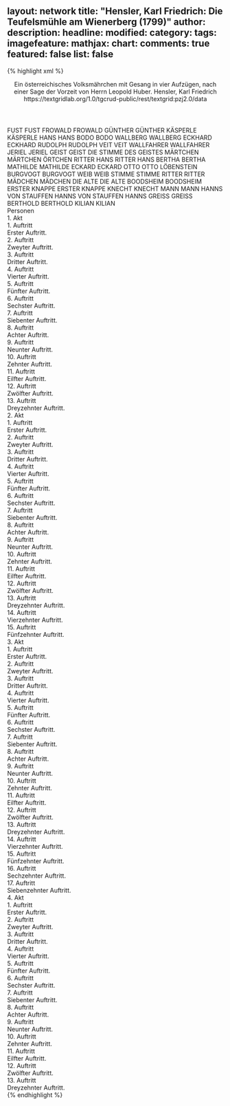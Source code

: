 layout: network
title: "Hensler, Karl Friedrich: Die Teufelsmühle am Wienerberg (1799)"
author:
description:
headline:
modified:
category:
tags:
imagefeature:
mathjax:
chart:
comments: true
featured: false
list: false
---
{% highlight xml %}
<?xml-model href="https://raw.githubusercontent.com/DLiNa/project/master/rules/lina.rnc"?><?xml-model href="https://raw.githubusercontent.com/DLiNa/project/master/rules/lina.sch"?>
<play xmlns="http://lina.digital">
  <header>
    <title>Die Teufelsmühle am Wienerberg</title>
    <subtitle>Ein österreichisches Volksmährchen mit Gesang in vier Aufzügen, nach einer Sage der Vorzeit von Herrn Leopold Huber.</subtitle>
    <genretitle/>
    <author>Hensler, Karl Friedrich</author>
    <date type="print" when="1799"/>
    <date type="premiere"/>
    <date type="written"/>
    <source>https://textgridlab.org/1.0/tgcrud-public/rest/textgrid:pzj2.0/data</source>
  </header>
  <personae>
    <character>
      <name>FUST</name>
      <alias xml:id="fust">
        <name>FUST</name>
      </alias>
    </character>
    <character>
      <name>FROWALD</name>
      <alias xml:id="frowald">
        <name>FROWALD</name>
      </alias>
    </character>
    <character>
      <name>GÜNTHER</name>
      <alias xml:id="günther">
        <name>GÜNTHER</name>
      </alias>
    </character>
    <character>
      <name>KÄSPERLE</name>
      <alias xml:id="käsperle">
        <name>KÄSPERLE</name>
      </alias>
    </character>
    <character>
      <name>HANS</name>
      <alias xml:id="hans">
        <name>HANS</name>
      </alias>
    </character>
    <character>
      <name>BODO</name>
      <alias xml:id="bodo">
        <name>BODO</name>
      </alias>
    </character>
    <character>
      <name>WALLBERG</name>
      <alias xml:id="wallberg">
        <name>WALLBERG</name>
      </alias>
    </character>
    <character>
      <name>ECKHARD</name>
      <alias xml:id="eckhard">
        <name>ECKHARD</name>
      </alias>
    </character>
    <character>
      <name>RUDOLPH</name>
      <alias xml:id="rudolph">
        <name>RUDOLPH</name>
      </alias>
    </character>
    <character>
      <name>VEIT</name>
      <alias xml:id="veit">
        <name>VEIT</name>
      </alias>
    </character>
    <character>
      <name>WALLFAHRER</name>
      <alias xml:id="wallfahrer">
        <name>WALLFAHRER</name>
      </alias>
    </character>
    <character>
      <name>JERIEL</name>
      <alias xml:id="jeriel">
        <name>JERIEL</name>
      </alias>
    </character>
    <character>
      <name>GEIST</name>
      <alias xml:id="geist">
        <name>GEIST</name>
      </alias>
      <alias xml:id="die_stimme_des_geistes">
        <name>DIE STIMME DES GEISTES</name>
      </alias>
    </character>
    <character>
      <name>MÄRTCHEN</name>
      <alias xml:id="märtchen">
        <name>MÄRTCHEN</name>
      </alias>
      <alias xml:id="örtchen">
        <name>ÖRTCHEN</name>
      </alias>
    </character>
    <character>
      <name>RITTER HANS</name>
      <alias xml:id="ritter_hans">
        <name>RITTER HANS</name>
      </alias>
    </character>
    <character>
      <name>BERTHA</name>
      <alias xml:id="bertha">
        <name>BERTHA</name>
      </alias>
    </character>
    <character>
      <name>MATHILDE</name>
      <alias xml:id="mathilde">
        <name>MATHILDE</name>
      </alias>
    </character>
    <character>
      <name>ECKARD</name>
      <alias xml:id="eckard">
        <name>ECKARD</name>
      </alias>
    </character>
    <character>
      <name>OTTO</name>
      <alias xml:id="otto">
        <name>OTTO</name>
      </alias>
      <alias xml:id="löbenstein">
        <name>LÖBENSTEIN</name>
      </alias>
    </character>
    <character>
      <name>BURGVOGT</name>
      <alias xml:id="burgvogt">
        <name>BURGVOGT</name>
      </alias>
    </character>
    <character>
      <name>WEIB</name>
      <alias xml:id="weib">
        <name>WEIB</name>
      </alias>
    </character>
    <character>
      <name>STIMME</name>
      <alias xml:id="stimme">
        <name>STIMME</name>
      </alias>
    </character>
    <character>
      <name>RITTER</name>
      <alias xml:id="ritter">
        <name>RITTER</name>
      </alias>
    </character>
    <character>
      <name>MÄDCHEN</name>
      <alias xml:id="mädchen">
        <name>MÄDCHEN</name>
      </alias>
    </character>
    <character>
      <name>DIE ALTE</name>
      <alias xml:id="die_alte">
        <name>DIE ALTE</name>
      </alias>
    </character>
    <character>
      <name>BOODSHEIM</name>
      <alias xml:id="boodsheim">
        <name>BOODSHEIM</name>
      </alias>
    </character>
    <character>
      <name>ERSTER KNAPPE</name>
      <alias xml:id="erster_knappe">
        <name>ERSTER KNAPPE</name>
      </alias>
    </character>
    <character>
      <name>KNECHT</name>
      <alias xml:id="knecht">
        <name>KNECHT</name>
      </alias>
    </character>
    <character>
      <name>MANN</name>
      <alias xml:id="mann">
        <name>MANN</name>
      </alias>
    </character>
    <character>
      <name>HANNS VON STAUFFEN</name>
      <alias xml:id="hanns_von_stauffen">
        <name>HANNS VON STAUFFEN</name>
      </alias>
      <alias xml:id="hanns">
        <name>HANNS</name>
      </alias>
    </character>
    <character>
      <name>GREISS</name>
      <alias xml:id="greiss">
        <name>GREISS</name>
      </alias>
    </character>
    <character>
      <name>BERTHOLD</name>
      <alias xml:id="berthold">
        <name>BERTHOLD</name>
      </alias>
    </character>
    <character>
      <name>KILIAN</name>
      <alias xml:id="kilian">
        <name>KILIAN</name>
      </alias>
    </character>
  </personae>
  <text>
    <div>
      <head>Personen</head>
    </div>
    <div>
      <head>1. Akt</head>
      <div>
        <head>1. Auftritt</head>
        <div>
          <head>Erster Auftritt.</head>
          <sp who="#fust">
            <amount n="3" unit="speech_acts"/>
            <amount n="38" unit="words"/>
            <amount n="3" unit="lines"/>
            <amount n="216" unit="chars"/>
          </sp>
          <sp who="#frowald">
            <amount n="3" unit="speech_acts"/>
            <amount n="116" unit="words"/>
            <amount n="1" unit="lines"/>
            <amount n="627" unit="chars"/>
          </sp>
          <sp who="#günther">
            <amount n="1" unit="speech_acts"/>
            <amount n="4" unit="words"/>
            <amount n="1" unit="lines"/>
            <amount n="23" unit="chars"/>
          </sp>
          <sp who="#käsperle">
            <amount n="2" unit="speech_acts"/>
            <amount n="38" unit="words"/>
            <amount n="1" unit="lines"/>
            <amount n="224" unit="chars"/>
          </sp>
          <sp who="#hans">
            <amount n="2" unit="speech_acts"/>
            <amount n="28" unit="words"/>
            <amount n="1" unit="lines"/>
            <amount n="153" unit="chars"/>
          </sp>
          <sp who="#bodo">
            <amount n="1" unit="speech_acts"/>
            <amount n="9" unit="words"/>
            <amount n="1" unit="lines"/>
            <amount n="42" unit="chars"/>
          </sp>
          <sp who="#wallberg">
            <amount n="1" unit="speech_acts"/>
            <amount n="5" unit="words"/>
            <amount n="1" unit="lines"/>
            <amount n="22" unit="chars"/>
          </sp>
          <sp who="#eckhard">
            <amount n="2" unit="speech_acts"/>
            <amount n="78" unit="words"/>
            <amount n="392" unit="chars"/>
          </sp>
        </div>
      </div>
      <div>
        <head>2. Auftritt</head>
        <div>
          <head>Zweyter Auftritt.</head>
          <sp who="#rudolph">
            <amount n="1" unit="speech_acts"/>
            <amount n="6" unit="words"/>
            <amount n="1" unit="lines"/>
            <amount n="38" unit="chars"/>
          </sp>
          <sp who="#fust">
            <amount n="2" unit="speech_acts"/>
            <amount n="32" unit="words"/>
            <amount n="2" unit="lines"/>
            <amount n="178" unit="chars"/>
          </sp>
          <sp who="#bodo">
            <amount n="1" unit="speech_acts"/>
            <amount n="20" unit="words"/>
            <amount n="107" unit="chars"/>
          </sp>
          <sp who="#wallberg">
            <amount n="1" unit="speech_acts"/>
            <amount n="10" unit="words"/>
            <amount n="1" unit="lines"/>
            <amount n="72" unit="chars"/>
          </sp>
          <sp who="#günther">
            <amount n="1" unit="speech_acts"/>
            <amount n="4" unit="words"/>
            <amount n="1" unit="lines"/>
            <amount n="34" unit="chars"/>
          </sp>
          <sp who="#eckhard">
            <amount n="2" unit="speech_acts"/>
            <amount n="49" unit="words"/>
            <amount n="1" unit="lines"/>
            <amount n="239" unit="chars"/>
          </sp>
          <sp who="#käsperle">
            <amount n="1" unit="speech_acts"/>
            <amount n="17" unit="words"/>
            <amount n="1" unit="lines"/>
            <amount n="86" unit="chars"/>
          </sp>
        </div>
      </div>
      <div>
        <head>3. Auftritt</head>
        <div>
          <head>Dritter Auftritt.</head>
          <sp who="#frowald">
            <amount n="2" unit="speech_acts"/>
            <amount n="31" unit="words"/>
            <amount n="1" unit="lines"/>
            <amount n="192" unit="chars"/>
          </sp>
          <sp who="#günther">
            <amount n="5" unit="speech_acts"/>
            <amount n="60" unit="words"/>
            <amount n="4" unit="lines"/>
            <amount n="329" unit="chars"/>
          </sp>
          <sp who="#veit">
            <amount n="3" unit="speech_acts"/>
            <amount n="55" unit="words"/>
            <amount n="2" unit="lines"/>
            <amount n="310" unit="chars"/>
          </sp>
        </div>
      </div>
      <div>
        <head>4. Auftritt</head>
        <div>
          <head>Vierter Auftritt.</head>
          <sp who="#wallfahrer">
            <amount n="4" unit="speech_acts"/>
            <amount n="117" unit="words"/>
            <amount n="2" unit="lines"/>
            <amount n="615" unit="chars"/>
          </sp>
          <sp who="#günther">
            <amount n="5" unit="speech_acts"/>
            <amount n="91" unit="words"/>
            <amount n="3" unit="lines"/>
            <amount n="485" unit="chars"/>
          </sp>
          <sp who="#veit">
            <amount n="3" unit="speech_acts"/>
            <amount n="235" unit="words"/>
            <amount n="26" unit="lines"/>
            <amount n="1247" unit="chars"/>
          </sp>
          <sp who="#frowald">
            <amount n="1" unit="speech_acts"/>
            <amount n="79" unit="words"/>
            <amount n="387" unit="chars"/>
          </sp>
        </div>
      </div>
      <div>
        <head>5. Auftritt</head>
        <div>
          <head>Fünfter Auftritt.</head>
          <sp who="#günther">
            <amount n="5" unit="speech_acts"/>
            <amount n="44" unit="words"/>
            <amount n="4" unit="lines"/>
            <amount n="234" unit="chars"/>
          </sp>
          <sp who="#wallfahrer">
            <amount n="4" unit="speech_acts"/>
            <amount n="109" unit="words"/>
            <amount n="1" unit="lines"/>
            <amount n="614" unit="chars"/>
          </sp>
          <sp who="#jeriel">
            <amount n="1" unit="speech_acts"/>
            <amount n="36" unit="words"/>
            <amount n="6" unit="lines"/>
            <amount n="186" unit="chars"/>
          </sp>
          <sp who="#geist">
            <amount n="1" unit="speech_acts"/>
            <amount n="9" unit="words"/>
            <amount n="1" unit="lines"/>
            <amount n="53" unit="chars"/>
          </sp>
        </div>
      </div>
      <div>
        <head>6. Auftritt</head>
        <div>
          <head>Sechster Auftritt.</head>
          <sp who="#günther">
            <amount n="9" unit="speech_acts"/>
            <amount n="98" unit="words"/>
            <amount n="8" unit="lines"/>
            <amount n="552" unit="chars"/>
          </sp>
          <sp who="#käsperle">
            <amount n="8" unit="speech_acts"/>
            <amount n="181" unit="words"/>
            <amount n="2" unit="lines"/>
            <amount n="938" unit="chars"/>
          </sp>
        </div>
      </div>
      <div>
        <head>7. Auftritt</head>
        <div>
          <head>Siebenter Auftritt.</head>
          <sp who="#käsperle">
            <amount n="7" unit="speech_acts"/>
            <amount n="240" unit="words"/>
            <amount n="16" unit="lines"/>
            <amount n="1177" unit="chars"/>
          </sp>
          <sp who="#hans">
            <amount n="6" unit="speech_acts"/>
            <amount n="97" unit="words"/>
            <amount n="5" unit="lines"/>
            <amount n="489" unit="chars"/>
          </sp>
        </div>
      </div>
      <div>
        <head>8. Auftritt</head>
        <div>
          <head>Achter Auftritt.</head>
          <sp who="#hans">
            <amount n="7" unit="speech_acts"/>
            <amount n="155" unit="words"/>
            <amount n="9" unit="lines"/>
            <amount n="835" unit="chars"/>
          </sp>
          <sp who="#märtchen">
            <amount n="6" unit="speech_acts"/>
            <amount n="143" unit="words"/>
            <amount n="8" unit="lines"/>
            <amount n="751" unit="chars"/>
          </sp>
          <sp who="#hans #märtchen">
            <amount n="1" unit="speech_acts"/>
            <amount n="32" unit="words"/>
            <amount n="4" unit="lines"/>
            <amount n="179" unit="chars"/>
          </sp>
        </div>
      </div>
      <div>
        <head>9. Auftritt</head>
        <div>
          <head>Neunter Auftritt.</head>
          <sp who="#günther">
            <amount n="6" unit="speech_acts"/>
            <amount n="237" unit="words"/>
            <amount n="1" unit="lines"/>
            <amount n="1277" unit="chars"/>
          </sp>
          <sp who="#ritter_hans">
            <amount n="5" unit="speech_acts"/>
            <amount n="48" unit="words"/>
            <amount n="4" unit="lines"/>
            <amount n="296" unit="chars"/>
          </sp>
        </div>
      </div>
      <div>
        <head>10. Auftritt</head>
        <div>
          <head>Zehnter Auftritt.</head>
          <sp who="#bertha">
            <amount n="4" unit="speech_acts"/>
            <amount n="75" unit="words"/>
            <amount n="1" unit="lines"/>
            <amount n="406" unit="chars"/>
          </sp>
          <sp who="#mathilde">
            <amount n="4" unit="speech_acts"/>
            <amount n="47" unit="words"/>
            <amount n="4" unit="lines"/>
            <amount n="244" unit="chars"/>
          </sp>
        </div>
      </div>
      <div>
        <head>11. Auftritt</head>
        <div>
          <head>Eilfter Auftritt.</head>
          <sp who="#jeriel">
            <amount n="3" unit="speech_acts"/>
            <amount n="68" unit="words"/>
            <amount n="1" unit="lines"/>
            <amount n="357" unit="chars"/>
          </sp>
          <sp who="#bertha">
            <amount n="2" unit="speech_acts"/>
            <amount n="25" unit="words"/>
            <amount n="1" unit="lines"/>
            <amount n="138" unit="chars"/>
          </sp>
          <sp who="#mathilde">
            <amount n="1" unit="speech_acts"/>
            <amount n="114" unit="words"/>
            <amount n="16" unit="lines"/>
            <amount n="611" unit="chars"/>
          </sp>
        </div>
      </div>
      <div>
        <head>12. Auftritt</head>
        <div>
          <head>Zwölfter Auftritt.</head>
          <sp who="#mathilde">
            <amount n="9" unit="speech_acts"/>
            <amount n="62" unit="words"/>
            <amount n="8" unit="lines"/>
            <amount n="320" unit="chars"/>
          </sp>
          <sp who="#bertha">
            <amount n="1" unit="speech_acts"/>
            <amount n="12" unit="words"/>
            <amount n="1" unit="lines"/>
            <amount n="54" unit="chars"/>
          </sp>
          <sp who="#günther">
            <amount n="8" unit="speech_acts"/>
            <amount n="178" unit="words"/>
            <amount n="4" unit="lines"/>
            <amount n="942" unit="chars"/>
          </sp>
        </div>
      </div>
      <div>
        <head>13. Auftritt</head>
        <div>
          <head>Dreyzehnter Auftritt.</head>
          <sp who="#löbenstein">
            <amount n="7" unit="speech_acts"/>
            <amount n="119" unit="words"/>
            <amount n="4" unit="lines"/>
            <amount n="684" unit="chars"/>
          </sp>
          <sp who="#mathilde">
            <amount n="2" unit="speech_acts"/>
            <amount n="14" unit="words"/>
            <amount n="2" unit="lines"/>
            <amount n="62" unit="chars"/>
          </sp>
          <sp who="#günther">
            <amount n="3" unit="speech_acts"/>
            <amount n="36" unit="words"/>
            <amount n="3" unit="lines"/>
            <amount n="195" unit="chars"/>
          </sp>
          <sp who="#hans">
            <amount n="1" unit="speech_acts"/>
            <amount n="42" unit="words"/>
            <amount n="241" unit="chars"/>
          </sp>
          <sp who="#geist">
            <amount n="1" unit="speech_acts"/>
            <amount n="17" unit="words"/>
            <amount n="102" unit="chars"/>
          </sp>
        </div>
      </div>
    </div>
    <div>
      <head>2. Akt</head>
      <div>
        <head>1. Auftritt</head>
        <div>
          <head>Erster Auftritt.</head>
          <sp who="#wallberg">
            <amount n="4" unit="speech_acts"/>
            <amount n="40" unit="words"/>
            <amount n="4" unit="lines"/>
            <amount n="201" unit="chars"/>
          </sp>
          <sp who="#hanns">
            <amount n="3" unit="speech_acts"/>
            <amount n="192" unit="words"/>
            <amount n="12" unit="lines"/>
            <amount n="969" unit="chars"/>
          </sp>
          <sp who="#fust">
            <amount n="2" unit="speech_acts"/>
            <amount n="59" unit="words"/>
            <amount n="331" unit="chars"/>
          </sp>
          <sp who="#bodo">
            <amount n="2" unit="speech_acts"/>
            <amount n="34" unit="words"/>
            <amount n="1" unit="lines"/>
            <amount n="183" unit="chars"/>
          </sp>
          <sp who="#eckard">
            <amount n="1" unit="speech_acts"/>
            <amount n="47" unit="words"/>
            <amount n="257" unit="chars"/>
          </sp>
        </div>
      </div>
      <div>
        <head>2. Auftritt</head>
        <div>
          <head>Zweyter Auftritt.</head>
          <sp who="#käsperle">
            <amount n="4" unit="speech_acts"/>
            <amount n="121" unit="words"/>
            <amount n="2" unit="lines"/>
            <amount n="601" unit="chars"/>
          </sp>
          <sp who="#wallberg">
            <amount n="1" unit="speech_acts"/>
            <amount n="11" unit="words"/>
            <amount n="1" unit="lines"/>
            <amount n="62" unit="chars"/>
          </sp>
          <sp who="#bodo">
            <amount n="1" unit="speech_acts"/>
            <amount n="8" unit="words"/>
            <amount n="1" unit="lines"/>
            <amount n="47" unit="chars"/>
          </sp>
          <sp who="#eckard">
            <amount n="1" unit="speech_acts"/>
            <amount n="14" unit="words"/>
            <amount n="1" unit="lines"/>
            <amount n="77" unit="chars"/>
          </sp>
          <sp who="#fust">
            <amount n="3" unit="speech_acts"/>
            <amount n="84" unit="words"/>
            <amount n="449" unit="chars"/>
          </sp>
          <sp who="#käsperle #wallberg #bodo #eckard #fust">
            <amount n="1" unit="speech_acts"/>
            <amount n="5" unit="words"/>
            <amount n="1" unit="lines"/>
            <amount n="20" unit="chars"/>
          </sp>
        </div>
      </div>
      <div>
        <head>3. Auftritt</head>
        <div>
          <head>Dritter Auftritt.</head>
          <sp who="#käsperle">
            <amount n="11" unit="speech_acts"/>
            <amount n="282" unit="words"/>
            <amount n="5" unit="lines"/>
            <amount n="1447" unit="chars"/>
          </sp>
          <sp who="#günther">
            <amount n="10" unit="speech_acts"/>
            <amount n="129" unit="words"/>
            <amount n="8" unit="lines"/>
            <amount n="675" unit="chars"/>
          </sp>
        </div>
      </div>
      <div>
        <head>4. Auftritt</head>
        <div>
          <head>Vierter Auftritt.</head>
          <sp who="#veit">
            <amount n="4" unit="speech_acts"/>
            <amount n="176" unit="words"/>
            <amount n="17" unit="lines"/>
            <amount n="894" unit="chars"/>
          </sp>
          <sp who="#günther">
            <amount n="1" unit="speech_acts"/>
            <amount n="38" unit="words"/>
            <amount n="197" unit="chars"/>
          </sp>
          <sp who="#käsperle">
            <amount n="2" unit="speech_acts"/>
            <amount n="37" unit="words"/>
            <amount n="1" unit="lines"/>
            <amount n="183" unit="chars"/>
          </sp>
        </div>
      </div>
      <div>
        <head>5. Auftritt</head>
        <div>
          <head>Fünfter Auftritt.</head>
          <sp who="#käsperle">
            <amount n="5" unit="speech_acts"/>
            <amount n="82" unit="words"/>
            <amount n="3" unit="lines"/>
            <amount n="438" unit="chars"/>
          </sp>
          <sp who="#jeriel">
            <amount n="5" unit="speech_acts"/>
            <amount n="205" unit="words"/>
            <amount n="18" unit="lines"/>
            <amount n="1166" unit="chars"/>
          </sp>
        </div>
      </div>
      <div>
        <head>6. Auftritt</head>
        <div>
          <head>Sechster Auftritt.</head>
        </div>
      </div>
      <div>
        <head>7. Auftritt</head>
        <div>
          <head>Siebenter Auftritt.</head>
          <sp who="#frowald">
            <amount n="2" unit="speech_acts"/>
            <amount n="21" unit="words"/>
            <amount n="2" unit="lines"/>
            <amount n="121" unit="chars"/>
          </sp>
          <sp who="#veit">
            <amount n="4" unit="speech_acts"/>
            <amount n="139" unit="words"/>
            <amount n="18" unit="lines"/>
            <amount n="760" unit="chars"/>
          </sp>
          <sp who="#hans">
            <amount n="3" unit="speech_acts"/>
            <amount n="81" unit="words"/>
            <amount n="1" unit="lines"/>
            <amount n="391" unit="chars"/>
          </sp>
        </div>
      </div>
      <div>
        <head>8. Auftritt</head>
        <div>
          <head>Achter Auftritt.</head>
          <sp who="#mathilde">
            <amount n="2" unit="speech_acts"/>
            <amount n="73" unit="words"/>
            <amount n="4" unit="lines"/>
            <amount n="414" unit="chars"/>
          </sp>
        </div>
      </div>
      <div>
        <head>9. Auftritt</head>
        <div>
          <head>Neunter Auftritt.</head>
          <sp who="#hans">
            <amount n="5" unit="speech_acts"/>
            <amount n="127" unit="words"/>
            <amount n="1" unit="lines"/>
            <amount n="724" unit="chars"/>
          </sp>
          <sp who="#mathilde">
            <amount n="5" unit="speech_acts"/>
            <amount n="110" unit="words"/>
            <amount n="2" unit="lines"/>
            <amount n="574" unit="chars"/>
          </sp>
          <sp who="#otto">
            <amount n="1" unit="speech_acts"/>
            <amount n="36" unit="words"/>
            <amount n="211" unit="chars"/>
          </sp>
        </div>
      </div>
      <div>
        <head>10. Auftritt</head>
        <div>
          <head>Zehnter Auftritt.</head>
          <sp who="#burgvogt">
            <amount n="2" unit="speech_acts"/>
            <amount n="10" unit="words"/>
            <amount n="2" unit="lines"/>
            <amount n="57" unit="chars"/>
          </sp>
          <sp who="#hanns">
            <amount n="2" unit="speech_acts"/>
            <amount n="24" unit="words"/>
            <amount n="1" unit="lines"/>
            <amount n="178" unit="chars"/>
          </sp>
        </div>
      </div>
      <div>
        <head>11. Auftritt</head>
        <div>
          <head>Eilfter Auftritt.</head>
          <sp who="#jeriel">
            <amount n="1" unit="speech_acts"/>
            <amount n="5" unit="words"/>
            <amount n="1" unit="lines"/>
            <amount n="21" unit="chars"/>
          </sp>
          <sp who="#hanns">
            <amount n="2" unit="speech_acts"/>
            <amount n="13" unit="words"/>
            <amount n="2" unit="lines"/>
            <amount n="70" unit="chars"/>
          </sp>
          <sp who="#löbenstein">
            <amount n="2" unit="speech_acts"/>
            <amount n="43" unit="words"/>
            <amount n="241" unit="chars"/>
          </sp>
          <sp who="#burgvogt">
            <amount n="1" unit="speech_acts"/>
            <amount n="21" unit="words"/>
            <amount n="131" unit="chars"/>
          </sp>
        </div>
      </div>
      <div>
        <head>12. Auftritt</head>
        <div>
          <head>Zwölfter Auftritt.</head>
          <sp who="#weib">
            <amount n="5" unit="speech_acts"/>
            <amount n="220" unit="words"/>
            <amount n="2" unit="lines"/>
            <amount n="1227" unit="chars"/>
          </sp>
          <sp who="#hanns">
            <amount n="4" unit="speech_acts"/>
            <amount n="26" unit="words"/>
            <amount n="4" unit="lines"/>
            <amount n="149" unit="chars"/>
          </sp>
          <sp who="#löbenstein">
            <amount n="2" unit="speech_acts"/>
            <amount n="23" unit="words"/>
            <amount n="1" unit="lines"/>
            <amount n="146" unit="chars"/>
          </sp>
          <sp who="#löbenstein #hanns">
            <amount n="1" unit="speech_acts"/>
            <amount n="10" unit="words"/>
            <amount n="1" unit="lines"/>
            <amount n="49" unit="chars"/>
          </sp>
        </div>
      </div>
      <div>
        <head>13. Auftritt</head>
        <div>
          <head>Dreyzehnter Auftritt.</head>
          <sp who="#jeriel">
            <amount n="6" unit="speech_acts"/>
            <amount n="115" unit="words"/>
            <amount n="4" unit="lines"/>
            <amount n="635" unit="chars"/>
          </sp>
          <sp who="#käsperle">
            <amount n="8" unit="speech_acts"/>
            <amount n="159" unit="words"/>
            <amount n="2" unit="lines"/>
            <amount n="849" unit="chars"/>
          </sp>
          <sp who="#günther">
            <amount n="7" unit="speech_acts"/>
            <amount n="52" unit="words"/>
            <amount n="7" unit="lines"/>
            <amount n="268" unit="chars"/>
          </sp>
        </div>
      </div>
      <div>
        <head>14. Auftritt</head>
        <div>
          <head>Vierzehnter Auftritt.</head>
          <sp who="#günther">
            <amount n="8" unit="speech_acts"/>
            <amount n="90" unit="words"/>
            <amount n="7" unit="lines"/>
            <amount n="487" unit="chars"/>
          </sp>
          <sp who="#käsperle">
            <amount n="10" unit="speech_acts"/>
            <amount n="274" unit="words"/>
            <amount n="3" unit="lines"/>
            <amount n="1396" unit="chars"/>
          </sp>
          <sp who="#stimme">
            <amount n="1" unit="speech_acts"/>
            <amount n="14" unit="words"/>
            <amount n="1" unit="lines"/>
            <amount n="80" unit="chars"/>
          </sp>
          <sp who="#geist">
            <amount n="3" unit="speech_acts"/>
            <amount n="27" unit="words"/>
            <amount n="3" unit="lines"/>
            <amount n="126" unit="chars"/>
          </sp>
        </div>
      </div>
      <div>
        <head>15. Auftritt</head>
        <div>
          <head>Fünfzehnter Auftritt.</head>
          <sp who="#günther">
            <amount n="9" unit="speech_acts"/>
            <amount n="211" unit="words"/>
            <amount n="6" unit="lines"/>
            <amount n="1214" unit="chars"/>
          </sp>
          <sp who="#geist">
            <amount n="7" unit="speech_acts"/>
            <amount n="353" unit="words"/>
            <amount n="1" unit="lines"/>
            <amount n="1993" unit="chars"/>
          </sp>
          <sp who="#jeriel">
            <amount n="2" unit="speech_acts"/>
            <amount n="41" unit="words"/>
            <amount n="5" unit="lines"/>
            <amount n="213" unit="chars"/>
          </sp>
          <sp who="#käsperle">
            <amount n="3" unit="speech_acts"/>
            <amount n="150" unit="words"/>
            <amount n="5" unit="lines"/>
            <amount n="810" unit="chars"/>
          </sp>
          <sp who="#günther #jeriel">
            <amount n="2" unit="speech_acts"/>
            <amount n="46" unit="words"/>
            <amount n="7" unit="lines"/>
            <amount n="221" unit="chars"/>
          </sp>
        </div>
      </div>
    </div>
    <div>
      <head>3. Akt</head>
      <div>
        <head>1. Auftritt</head>
        <div>
          <head>Erster Auftritt.</head>
          <sp who="#fust">
            <amount n="2" unit="speech_acts"/>
            <amount n="29" unit="words"/>
            <amount n="2" unit="lines"/>
            <amount n="140" unit="chars"/>
          </sp>
          <sp who="#veit">
            <amount n="1" unit="speech_acts"/>
            <amount n="31" unit="words"/>
            <amount n="151" unit="chars"/>
          </sp>
          <sp who="#eckard">
            <amount n="1" unit="speech_acts"/>
            <amount n="4" unit="words"/>
            <amount n="1" unit="lines"/>
            <amount n="20" unit="chars"/>
          </sp>
        </div>
      </div>
      <div>
        <head>2. Auftritt</head>
        <div>
          <head>Zweyter Auftritt.</head>
          <sp who="#ritter">
            <amount n="2" unit="speech_acts"/>
            <amount n="73" unit="words"/>
            <amount n="416" unit="chars"/>
          </sp>
          <sp who="#bodo #eckard #veit #fust #wallberg">
            <amount n="1" unit="speech_acts"/>
            <amount n="2" unit="words"/>
            <amount n="1" unit="lines"/>
            <amount n="11" unit="chars"/>
          </sp>
          <sp who="#bodo">
            <amount n="1" unit="speech_acts"/>
            <amount n="5" unit="words"/>
            <amount n="1" unit="lines"/>
            <amount n="28" unit="chars"/>
          </sp>
        </div>
      </div>
      <div>
        <head>3. Auftritt</head>
        <div>
          <head>Dritter Auftritt.</head>
          <sp who="#bodo">
            <amount n="1" unit="speech_acts"/>
            <amount n="13" unit="words"/>
            <amount n="1" unit="lines"/>
            <amount n="71" unit="chars"/>
          </sp>
          <sp who="#fust">
            <amount n="2" unit="speech_acts"/>
            <amount n="39" unit="words"/>
            <amount n="1" unit="lines"/>
            <amount n="221" unit="chars"/>
          </sp>
          <sp who="#veit">
            <amount n="1" unit="speech_acts"/>
            <amount n="13" unit="words"/>
            <amount n="1" unit="lines"/>
            <amount n="65" unit="chars"/>
          </sp>
          <sp who="#bodo #eckard #veit #fust #wallberg">
            <amount n="1" unit="speech_acts"/>
            <amount n="4" unit="words"/>
            <amount n="1" unit="lines"/>
            <amount n="20" unit="chars"/>
          </sp>
        </div>
      </div>
      <div>
        <head>4. Auftritt</head>
        <div>
          <head>Vierter Auftritt.</head>
          <sp who="#veit">
            <amount n="5" unit="speech_acts"/>
            <amount n="82" unit="words"/>
            <amount n="4" unit="lines"/>
            <amount n="386" unit="chars"/>
          </sp>
          <sp who="#märtchen">
            <amount n="5" unit="speech_acts"/>
            <amount n="233" unit="words"/>
            <amount n="14" unit="lines"/>
            <amount n="1148" unit="chars"/>
          </sp>
        </div>
      </div>
      <div>
        <head>5. Auftritt</head>
        <div>
          <head>Fünfter Auftritt.</head>
          <sp who="#veit">
            <amount n="3" unit="speech_acts"/>
            <amount n="205" unit="words"/>
            <amount n="25" unit="lines"/>
            <amount n="1077" unit="chars"/>
          </sp>
          <sp who="#hans">
            <amount n="2" unit="speech_acts"/>
            <amount n="51" unit="words"/>
            <amount n="1" unit="lines"/>
            <amount n="256" unit="chars"/>
          </sp>
        </div>
      </div>
      <div>
        <head>6. Auftritt</head>
        <div>
          <head>Sechster Auftritt.</head>
          <sp who="#käsperle">
            <amount n="3" unit="speech_acts"/>
            <amount n="83" unit="words"/>
            <amount n="1" unit="lines"/>
            <amount n="457" unit="chars"/>
          </sp>
          <sp who="#günther">
            <amount n="2" unit="speech_acts"/>
            <amount n="38" unit="words"/>
            <amount n="2" unit="lines"/>
            <amount n="186" unit="chars"/>
          </sp>
        </div>
      </div>
      <div>
        <head>7. Auftritt</head>
        <div>
          <head>Siebenter Auftritt.</head>
          <sp who="#günther">
            <amount n="5" unit="speech_acts"/>
            <amount n="133" unit="words"/>
            <amount n="8" unit="lines"/>
            <amount n="738" unit="chars"/>
          </sp>
          <sp who="#käsperle">
            <amount n="3" unit="speech_acts"/>
            <amount n="129" unit="words"/>
            <amount n="1" unit="lines"/>
            <amount n="736" unit="chars"/>
          </sp>
        </div>
      </div>
      <div>
        <head>8. Auftritt</head>
        <div>
          <head>Achter Auftritt.</head>
          <sp who="#jeriel">
            <amount n="9" unit="speech_acts"/>
            <amount n="143" unit="words"/>
            <amount n="17" unit="lines"/>
            <amount n="710" unit="chars"/>
          </sp>
          <sp who="#käsperle">
            <amount n="8" unit="speech_acts"/>
            <amount n="121" unit="words"/>
            <amount n="5" unit="lines"/>
            <amount n="610" unit="chars"/>
          </sp>
        </div>
      </div>
      <div>
        <head>9. Auftritt</head>
        <div>
          <head>Neunter Auftritt.</head>
          <sp who="#käsperle">
            <amount n="8" unit="speech_acts"/>
            <amount n="229" unit="words"/>
            <amount n="3" unit="lines"/>
            <amount n="1092" unit="chars"/>
          </sp>
          <sp who="#mädchen">
            <amount n="4" unit="speech_acts"/>
            <amount n="68" unit="words"/>
            <amount n="3" unit="lines"/>
            <amount n="315" unit="chars"/>
          </sp>
          <sp who="#die_alte">
            <amount n="3" unit="speech_acts"/>
            <amount n="86" unit="words"/>
            <amount n="7" unit="lines"/>
            <amount n="486" unit="chars"/>
          </sp>
        </div>
      </div>
      <div>
        <head>10. Auftritt</head>
        <div>
          <head>Zehnter Auftritt.</head>
          <sp who="#boodsheim">
            <amount n="4" unit="speech_acts"/>
            <amount n="157" unit="words"/>
            <amount n="1" unit="lines"/>
            <amount n="877" unit="chars"/>
          </sp>
          <sp who="#günther">
            <amount n="4" unit="speech_acts"/>
            <amount n="126" unit="words"/>
            <amount n="710" unit="chars"/>
          </sp>
          <sp who="#erster_knappe">
            <amount n="1" unit="speech_acts"/>
            <amount n="5" unit="words"/>
            <amount n="1" unit="lines"/>
            <amount n="25" unit="chars"/>
          </sp>
        </div>
      </div>
      <div>
        <head>11. Auftritt</head>
        <div>
          <head>Eilfter Auftritt.</head>
          <sp who="#hanns">
            <amount n="9" unit="speech_acts"/>
            <amount n="95" unit="words"/>
            <amount n="6" unit="lines"/>
            <amount n="514" unit="chars"/>
          </sp>
          <sp who="#käsperle">
            <amount n="9" unit="speech_acts"/>
            <amount n="355" unit="words"/>
            <amount n="15" unit="lines"/>
            <amount n="1787" unit="chars"/>
          </sp>
        </div>
      </div>
      <div>
        <head>12. Auftritt</head>
        <div>
          <head>Zwölfter Auftritt.</head>
          <sp who="#hans">
            <amount n="1" unit="speech_acts"/>
            <amount n="16" unit="words"/>
            <amount n="1" unit="lines"/>
            <amount n="84" unit="chars"/>
          </sp>
          <sp who="#märtchen #jeriel">
            <amount n="1" unit="speech_acts"/>
            <amount n="23" unit="words"/>
            <amount n="112" unit="chars"/>
          </sp>
          <sp who="#hanns">
            <amount n="2" unit="speech_acts"/>
            <amount n="44" unit="words"/>
            <amount n="230" unit="chars"/>
          </sp>
          <sp who="#jeriel">
            <amount n="2" unit="speech_acts"/>
            <amount n="57" unit="words"/>
            <amount n="322" unit="chars"/>
          </sp>
        </div>
      </div>
      <div>
        <head>13. Auftritt</head>
        <div>
          <head>Dreyzehnter Auftritt.</head>
          <sp who="#hanns">
            <amount n="1" unit="speech_acts"/>
            <amount n="17" unit="words"/>
            <amount n="1" unit="lines"/>
            <amount n="90" unit="chars"/>
          </sp>
          <sp who="#veit">
            <amount n="2" unit="speech_acts"/>
            <amount n="31" unit="words"/>
            <amount n="1" unit="lines"/>
            <amount n="152" unit="chars"/>
          </sp>
          <sp who="#märtchen">
            <amount n="1" unit="speech_acts"/>
            <amount n="21" unit="words"/>
            <amount n="118" unit="chars"/>
          </sp>
          <sp who="#frowald">
            <amount n="1" unit="speech_acts"/>
            <amount n="7" unit="words"/>
            <amount n="1" unit="lines"/>
            <amount n="42" unit="chars"/>
          </sp>
          <sp who="#jeriel">
            <amount n="1" unit="speech_acts"/>
            <amount n="70" unit="words"/>
            <amount n="8" unit="lines"/>
            <amount n="380" unit="chars"/>
          </sp>
        </div>
      </div>
      <div>
        <head>14. Auftritt</head>
        <div>
          <head>Vierzehnter Auftritt.</head>
          <sp who="#hanns">
            <amount n="3" unit="speech_acts"/>
            <amount n="88" unit="words"/>
            <amount n="454" unit="chars"/>
          </sp>
          <sp who="#löbenstein">
            <amount n="2" unit="speech_acts"/>
            <amount n="41" unit="words"/>
            <amount n="1" unit="lines"/>
            <amount n="207" unit="chars"/>
          </sp>
          <sp who="#knecht">
            <amount n="1" unit="speech_acts"/>
            <amount n="16" unit="words"/>
            <amount n="103" unit="chars"/>
          </sp>
        </div>
      </div>
      <div>
        <head>15. Auftritt</head>
        <div>
          <head>Fünfzehnter Auftritt.</head>
          <sp who="#fust">
            <amount n="3" unit="speech_acts"/>
            <amount n="40" unit="words"/>
            <amount n="2" unit="lines"/>
            <amount n="246" unit="chars"/>
          </sp>
          <sp who="#hanns #löbenstein #fust #bodo #wallberg #eckhard">
            <amount n="3" unit="speech_acts"/>
            <amount n="12" unit="words"/>
            <amount n="3" unit="lines"/>
            <amount n="76" unit="chars"/>
          </sp>
          <sp who="#hanns">
            <amount n="2" unit="speech_acts"/>
            <amount n="14" unit="words"/>
            <amount n="2" unit="lines"/>
            <amount n="61" unit="chars"/>
          </sp>
          <sp who="#otto">
            <amount n="1" unit="speech_acts"/>
            <amount n="19" unit="words"/>
            <amount n="111" unit="chars"/>
          </sp>
        </div>
      </div>
      <div>
        <head>16. Auftritt</head>
        <div>
          <head>Sechzehnter Auftritt.</head>
          <sp who="#günther">
            <amount n="5" unit="speech_acts"/>
            <amount n="105" unit="words"/>
            <amount n="3" unit="lines"/>
            <amount n="578" unit="chars"/>
          </sp>
          <sp who="#mann">
            <amount n="5" unit="speech_acts"/>
            <amount n="96" unit="words"/>
            <amount n="4" unit="lines"/>
            <amount n="476" unit="chars"/>
          </sp>
        </div>
      </div>
      <div>
        <head>17. Auftritt</head>
        <div>
          <head>Siebenzehnter Auftritt.</head>
          <sp who="#boodsheim">
            <amount n="2" unit="speech_acts"/>
            <amount n="32" unit="words"/>
            <amount n="2" unit="lines"/>
            <amount n="180" unit="chars"/>
          </sp>
          <sp who="#günther">
            <amount n="4" unit="speech_acts"/>
            <amount n="75" unit="words"/>
            <amount n="3" unit="lines"/>
            <amount n="416" unit="chars"/>
          </sp>
          <sp who="#mann">
            <amount n="2" unit="speech_acts"/>
            <amount n="154" unit="words"/>
            <amount n="5" unit="lines"/>
            <amount n="897" unit="chars"/>
          </sp>
          <sp who="#günther #boodsheim">
            <amount n="3" unit="speech_acts"/>
            <amount n="36" unit="words"/>
            <amount n="2" unit="lines"/>
            <amount n="220" unit="chars"/>
          </sp>
          <sp who="#hanns_von_stauffen">
            <amount n="1" unit="speech_acts"/>
            <amount n="49" unit="words"/>
            <amount n="313" unit="chars"/>
          </sp>
          <sp who="#hanns">
            <amount n="5" unit="speech_acts"/>
            <amount n="96" unit="words"/>
            <amount n="3" unit="lines"/>
            <amount n="558" unit="chars"/>
          </sp>
          <sp who="#otto">
            <amount n="4" unit="speech_acts"/>
            <amount n="119" unit="words"/>
            <amount n="5" unit="lines"/>
            <amount n="669" unit="chars"/>
          </sp>
          <sp who="#günther #otto">
            <amount n="1" unit="speech_acts"/>
            <amount n="3" unit="words"/>
            <amount n="1" unit="lines"/>
            <amount n="13" unit="chars"/>
          </sp>
          <sp who="#geist">
            <amount n="2" unit="speech_acts"/>
            <amount n="22" unit="words"/>
            <amount n="1" unit="lines"/>
            <amount n="129" unit="chars"/>
          </sp>
          <sp who="#greiss">
            <amount n="2" unit="speech_acts"/>
            <amount n="29" unit="words"/>
            <amount n="1" unit="lines"/>
            <amount n="157" unit="chars"/>
          </sp>
        </div>
      </div>
    </div>
    <div>
      <head>4. Akt</head>
      <div>
        <head>1. Auftritt</head>
        <div>
          <head>Erster Auftritt.</head>
          <sp who="#käsperle">
            <amount n="5" unit="speech_acts"/>
            <amount n="90" unit="words"/>
            <amount n="2" unit="lines"/>
            <amount n="472" unit="chars"/>
          </sp>
          <sp who="#frowald">
            <amount n="4" unit="speech_acts"/>
            <amount n="44" unit="words"/>
            <amount n="4" unit="lines"/>
            <amount n="263" unit="chars"/>
          </sp>
        </div>
      </div>
      <div>
        <head>2. Auftritt</head>
        <div>
          <head>Zweyter Auftritt.</head>
          <sp who="#günther">
            <amount n="11" unit="speech_acts"/>
            <amount n="101" unit="words"/>
            <amount n="10" unit="lines"/>
            <amount n="533" unit="chars"/>
          </sp>
          <sp who="#käsperle">
            <amount n="12" unit="speech_acts"/>
            <amount n="175" unit="words"/>
            <amount n="8" unit="lines"/>
            <amount n="889" unit="chars"/>
          </sp>
          <sp who="#frowald">
            <amount n="2" unit="speech_acts"/>
            <amount n="51" unit="words"/>
            <amount n="255" unit="chars"/>
          </sp>
        </div>
      </div>
      <div>
        <head>3. Auftritt</head>
        <div>
          <head>Dritter Auftritt.</head>
        </div>
      </div>
      <div>
        <head>4. Auftritt</head>
        <div>
          <head>Vierter Auftritt.</head>
          <sp who="#hanns">
            <amount n="3" unit="speech_acts"/>
            <amount n="124" unit="words"/>
            <amount n="665" unit="chars"/>
          </sp>
          <sp who="#berthold">
            <amount n="3" unit="speech_acts"/>
            <amount n="44" unit="words"/>
            <amount n="3" unit="lines"/>
            <amount n="255" unit="chars"/>
          </sp>
        </div>
      </div>
      <div>
        <head>5. Auftritt</head>
        <div>
          <head>Fünfter Auftritt.</head>
          <sp who="#hanns">
            <amount n="4" unit="speech_acts"/>
            <amount n="114" unit="words"/>
            <amount n="2" unit="lines"/>
            <amount n="650" unit="chars"/>
          </sp>
          <sp who="#mathilde">
            <amount n="5" unit="speech_acts"/>
            <amount n="115" unit="words"/>
            <amount n="2" unit="lines"/>
            <amount n="627" unit="chars"/>
          </sp>
          <sp who="#jeriel">
            <amount n="2" unit="speech_acts"/>
            <amount n="26" unit="words"/>
            <amount n="2" unit="lines"/>
            <amount n="121" unit="chars"/>
          </sp>
          <sp who="#hans">
            <amount n="5" unit="speech_acts"/>
            <amount n="159" unit="words"/>
            <amount n="3" unit="lines"/>
            <amount n="889" unit="chars"/>
          </sp>
          <sp who="#berthold">
            <amount n="1" unit="speech_acts"/>
            <amount n="4" unit="words"/>
            <amount n="1" unit="lines"/>
            <amount n="18" unit="chars"/>
          </sp>
        </div>
      </div>
      <div>
        <head>6. Auftritt</head>
        <div>
          <head>Sechster Auftritt.</head>
          <sp who="#veit">
            <amount n="6" unit="speech_acts"/>
            <amount n="272" unit="words"/>
            <amount n="20" unit="lines"/>
            <amount n="1425" unit="chars"/>
          </sp>
          <sp who="#eckard">
            <amount n="4" unit="speech_acts"/>
            <amount n="22" unit="words"/>
            <amount n="4" unit="lines"/>
            <amount n="102" unit="chars"/>
          </sp>
          <sp who="#eckhard">
            <amount n="1" unit="speech_acts"/>
            <amount n="9" unit="words"/>
            <amount n="1" unit="lines"/>
            <amount n="31" unit="chars"/>
          </sp>
        </div>
      </div>
      <div>
        <head>7. Auftritt</head>
        <div>
          <head>Siebenter Auftritt.</head>
          <sp who="#hans">
            <amount n="4" unit="speech_acts"/>
            <amount n="95" unit="words"/>
            <amount n="10" unit="lines"/>
            <amount n="476" unit="chars"/>
          </sp>
          <sp who="#märtchen">
            <amount n="2" unit="speech_acts"/>
            <amount n="72" unit="words"/>
            <amount n="340" unit="chars"/>
          </sp>
          <sp who="#örtchen">
            <amount n="1" unit="speech_acts"/>
            <amount n="38" unit="words"/>
            <amount n="8" unit="lines"/>
            <amount n="201" unit="chars"/>
          </sp>
          <sp who="#hans #märtchen">
            <amount n="1" unit="speech_acts"/>
            <amount n="46" unit="words"/>
            <amount n="7" unit="lines"/>
            <amount n="248" unit="chars"/>
          </sp>
        </div>
      </div>
      <div>
        <head>8. Auftritt</head>
        <div>
          <head>Achter Auftritt.</head>
          <sp who="#günther">
            <amount n="4" unit="speech_acts"/>
            <amount n="42" unit="words"/>
            <amount n="3" unit="lines"/>
            <amount n="230" unit="chars"/>
          </sp>
          <sp who="#käsperle">
            <amount n="3" unit="speech_acts"/>
            <amount n="60" unit="words"/>
            <amount n="1" unit="lines"/>
            <amount n="286" unit="chars"/>
          </sp>
        </div>
      </div>
      <div>
        <head>9. Auftritt</head>
        <div>
          <head>Neunter Auftritt.</head>
          <sp who="#geist">
            <amount n="9" unit="speech_acts"/>
            <amount n="330" unit="words"/>
            <amount n="4" unit="lines"/>
            <amount n="1781" unit="chars"/>
          </sp>
          <sp who="#günther">
            <amount n="10" unit="speech_acts"/>
            <amount n="106" unit="words"/>
            <amount n="9" unit="lines"/>
            <amount n="602" unit="chars"/>
          </sp>
          <sp who="#käsperle">
            <amount n="5" unit="speech_acts"/>
            <amount n="89" unit="words"/>
            <amount n="3" unit="lines"/>
            <amount n="455" unit="chars"/>
          </sp>
        </div>
      </div>
      <div>
        <head>10. Auftritt</head>
        <div>
          <head>Zehnter Auftritt.</head>
          <sp who="#günther">
            <amount n="5" unit="speech_acts"/>
            <amount n="59" unit="words"/>
            <amount n="4" unit="lines"/>
            <amount n="283" unit="chars"/>
          </sp>
          <sp who="#käsperle">
            <amount n="6" unit="speech_acts"/>
            <amount n="163" unit="words"/>
            <amount n="3" unit="lines"/>
            <amount n="872" unit="chars"/>
          </sp>
          <sp who="#geist">
            <amount n="1" unit="speech_acts"/>
            <amount n="10" unit="words"/>
            <amount n="1" unit="lines"/>
            <amount n="39" unit="chars"/>
          </sp>
        </div>
      </div>
      <div>
        <head>11. Auftritt</head>
        <div>
          <head>Eilfter Auftritt.</head>
          <sp who="#käsperle">
            <amount n="12" unit="speech_acts"/>
            <amount n="171" unit="words"/>
            <amount n="10" unit="lines"/>
            <amount n="864" unit="chars"/>
          </sp>
          <sp who="#jeriel">
            <amount n="12" unit="speech_acts"/>
            <amount n="294" unit="words"/>
            <amount n="20" unit="lines"/>
            <amount n="1478" unit="chars"/>
          </sp>
        </div>
      </div>
      <div>
        <head>12. Auftritt</head>
        <div>
          <head>Zwölfter Auftritt.</head>
          <sp who="#kilian">
            <amount n="7" unit="speech_acts"/>
            <amount n="215" unit="words"/>
            <amount n="3" unit="lines"/>
            <amount n="1150" unit="chars"/>
          </sp>
          <sp who="#günther">
            <amount n="6" unit="speech_acts"/>
            <amount n="106" unit="words"/>
            <amount n="5" unit="lines"/>
            <amount n="568" unit="chars"/>
          </sp>
          <sp who="#die_stimme_des_geistes">
            <amount n="1" unit="speech_acts"/>
            <amount n="16" unit="words"/>
            <amount n="101" unit="chars"/>
          </sp>
        </div>
      </div>
      <div>
        <head>13. Auftritt</head>
        <div>
          <head>Dreyzehnter Auftritt.</head>
          <sp who="#kilian">
            <amount n="4" unit="speech_acts"/>
            <amount n="304" unit="words"/>
            <amount n="17" unit="lines"/>
            <amount n="1662" unit="chars"/>
          </sp>
          <sp who="#günther">
            <amount n="1" unit="speech_acts"/>
            <amount n="43" unit="words"/>
            <amount n="264" unit="chars"/>
          </sp>
        </div>
      </div>
    </div>
  </text>
</play>
{% endhighlight %}